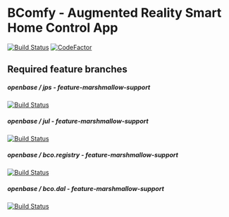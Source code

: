 # BComfy - Augmented Reality Smart Home Control App
[![Build Status](https://travis-ci.org/openbase/bco.bcomfy.svg?branch=master)](https://travis-ci.org/openbase/bco.bcomfy) [![CodeFactor](https://www.codefactor.io/repository/github/openbase/bco.bcomfy/badge/master)](https://www.codefactor.io/repository/github/openbase/bco.bcomfy/overview/master)

## Required feature branches
##### openbase / jps - feature-marshmallow-support
[![Build Status](https://travis-ci.org/openbase/jps.svg?branch=feature-marshmallow-support)](https://travis-ci.org/openbase/jps)
##### openbase / jul - feature-marshmallow-support
[![Build Status](https://travis-ci.org/openbase/jul.svg?branch=feature-marshmallow-support)](https://travis-ci.org/openbase/jul)
##### openbase / bco.registry - feature-marshmallow-support
[![Build Status](https://travis-ci.org/openbase/bco.registry.svg?branch=feature-marshmallow-support)](https://travis-ci.org/openbase/bco.registry)
##### openbase / bco.dal - feature-marshmallow-support
[![Build Status](https://travis-ci.org/openbase/bco.dal.svg?branch=feature-marshmallow-support)](https://travis-ci.org/openbase/bco.dal)
